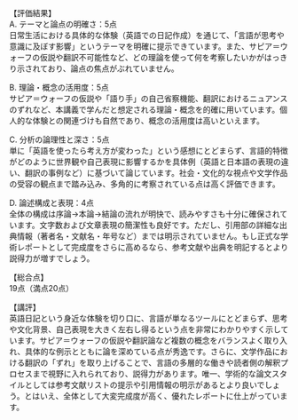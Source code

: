 【評価結果】  
A. テーマと論点の明確さ：5点  
日常生活における具体的な体験（英語での日記作成）を通じて、「言語が思考や意識に及ぼす影響」というテーマを明確に提示できています。また、サピア＝ウォーフの仮説や翻訳不可能性など、どの理論を使って何を考察したいかがはっきり示されており、論点の焦点がぶれていません。

B. 理論・概念の活用度：5点  
サピア＝ウォーフの仮説や「語り手」の自己省察機能、翻訳におけるニュアンスのずれなど、本講義で学んだと想定される理論・概念を的確に用いています。個人的な体験との関連づけも自然であり、概念の活用度は高いといえます。

C. 分析の論理性と深さ：5点  
単に「英語を使ったら考え方が変わった」という感想にとどまらず、言語的特徴がどのように世界観や自己表現に影響するかを具体例（英語と日本語の表現の違い、翻訳の事例など）に基づいて論じています。社会・文化的な視点や文学作品の受容の観点まで踏み込み、多角的に考察されている点は高く評価できます。

D. 論述構成と表現：4点  
全体の構成は序論→本論→結論の流れが明快で、読みやすさも十分に確保されています。文字数および文章表現の簡潔性も良好です。ただし、引用部の詳細な出典情報（著者名・文献名・年号など）までは明示されていません。もし正式な学術レポートとして完成度をさらに高めるなら、参考文献や出典を明記するとより説得力が増すでしょう。

【総合点】  
19点（満点20点）

【講評】  
英語日記という身近な体験を切り口に、言語が単なるツールにとどまらず、思考や文化背景、自己表現を大きく左右し得るという点を非常にわかりやすく示しています。サピア＝ウォーフの仮説や翻訳論など複数の概念をバランスよく取り入れ、具体的な例示とともに論を深めている点が秀逸です。さらに、文学作品における翻訳の「ずれ」を取り上げることで、言語の多層的な働きや読者側の解釈プロセスまで視野に入れられており、説得力があります。唯一、学術的な論文スタイルとしては参考文献リストの提示や引用情報の明示があるとより良いでしょう。とはいえ、全体として大変完成度が高く、優れたレポートに仕上がっています。